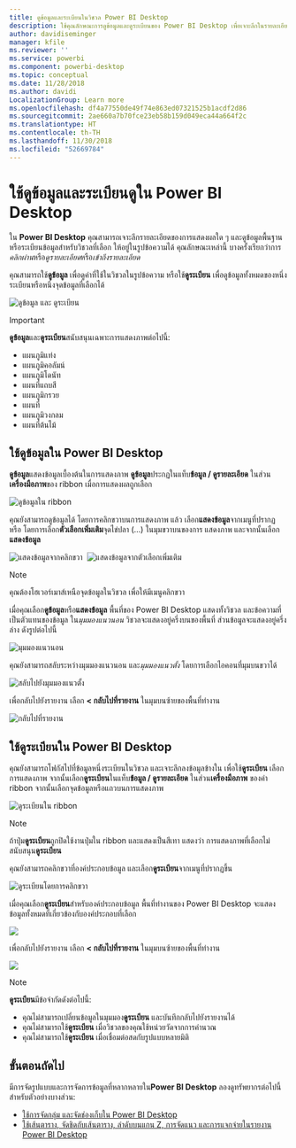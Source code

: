 ```yaml
---
title: ดูข้อมูลและระเบียนในวิชวล Power BI Desktop
description: ใช้คุณลักษณะการดูข้อมูลและดูระเบียนของ Power BI Desktop เพื่อเจาะลึกในรายละเอียด
author: davidiseminger
manager: kfile
ms.reviewer: ''
ms.service: powerbi
ms.component: powerbi-desktop
ms.topic: conceptual
ms.date: 11/28/2018
ms.author: davidi
LocalizationGroup: Learn more
ms.openlocfilehash: df4a77550de49f74e863ed07321525b1acdf2d86
ms.sourcegitcommit: 2ae660a7b70fce23eb58b159d049eca44a664f2c
ms.translationtype: HT
ms.contentlocale: th-TH
ms.lasthandoff: 11/30/2018
ms.locfileid: "52669784"
---
```

# <a name="use-see-data-and-see-records-in-power-bi-desktop"></a>ใช้ดูข้อมูลและระเบียนดูใน Power BI Desktop
ใน **Power BI Desktop** คุณสามารถเจาะลึกรายละเอียดของการแสดงผลใด ๆ และดูข้อมูลพื้นฐานหรือระเบียนข้อมูลสำหรับวิชวลที่เลือก ให้อยู่ในรูปข้อความได้ คุณลักษณะเหล่านี้ บางครั้งเรียกว่าการ*คลิกผ่าน*หรือ*ดูรายละเอียด*หรือ*เข้าถึงรายละเอียด*

คุณสามารถใช้**ดูข้อมูล** เพื่อดูค่าที่ใช้ในวิชวลในรูปข้อความ หรือใช้**ดูระเบียน** เพื่อดูข้อมูลทั้งหมดของหนึ่งระเบียนหรือหนึ่งจุดข้อมูลที่เลือกได้ 

![ดูข้อมูล และ ดูระเบียน](media/desktop-see-data-see-records/see-data-record.png)

>[!IMPORTANT]
>**ดูข้อมูล**และ**ดูระเบียน**สนับสนุนเฉพาะการแสดงภาพต่อไปนี้:
>  - แผนภูมิแท่ง
>  - แผนภูมิคอลัมน์
>  - แผนภูมิโดนัท
>  - แผนที่แถบสี
>  - แผนภูมิกรวย
>  - แผนที่
>  - แผนภูมิวงกลม
>  - แผนที่ต้นไม้

## <a name="use-see-data-in-power-bi-desktop"></a>ใช้ดูข้อมูลใน Power BI Desktop

**ดูข้อมูล**แสดงข้อมูลเบื้องต้นในการแสดงภาพ **ดูข้อมูล**ประกฏในแท็บ**ข้อมูล / ดูรายละเอียด** ในส่วน**เครื่องมือภาพ**ของ ribbon เมื่อการแสดงผลถูกเลือก

![ดูข้อมูลใน ribbon](media/desktop-see-data-see-records/see-data1.png)

คุณยังสามารถดูข้อมูลได้ โดยการคลิกขวาบนการแสดงภาพ แล้ว เลือก**แสดงข้อมูล**จากเมนูที่ปรากฏ หรือ โดยการเลือก**ตัวเลือกเพิ่มเติม**จุดไข่ปลา (...) ในมุมขวาบนของการ แสดงภาพ และจากนั้นเลือก**แสดงข้อมูล**

![แสดงข้อมูลจากคลิกขวา](media/desktop-see-data-see-records/see-data2.png)&nbsp;&nbsp;![แสดงข้อมูลจากตัวเลือกเพิ่มเติม](media/desktop-see-data-see-records/see-data3.png)

> [!NOTE]
> คุณต้องโฮเวอร์เมาส์เหนือจุดข้อมูลในวิชวล เพื่อให้มีเมนูคลิกขวา

เมื่อคุณเลือก**ดูข้อมูล**หรือ**แสดงข้อมูล** พื้นที่ของ Power BI Desktop แสดงทั้งวิชวล และข้อความที่เป็นตัวแทนของข้อมูล ใน*มุมมองแนวนอน* วิชวลจะแสดงอยู่ครึ่งบนของพื้นที่ ส่วนข้อมูลจะแสดงอยู่ครึ่งล่าง ดังรูปต่อไปนี้ 

![มุมมองแนวนอน](media/desktop-see-data-see-records/see-data4a.png)

คุณยังสามารถสลับระหว่างมุมมองแนวนอน และ*มุมมองแนวตั้ง* โดยการเลือกไอคอนที่มุมบนขวาได้

![สลับไปยังมุมมองแนวตั้ง](media/desktop-see-data-see-records/see-data4.png)

เพื่อกลับไปยังรายงาน เลือก **< กลับไปที่รายงาน** ในมุมบนซ้ายของพื้นที่ทำงาน

![กลับไปที่รายงาน](media/desktop-see-data-see-records/see-data5.png)

## <a name="use-see-records-in-power-bi-desktop"></a>ใช้ดูระเบียนใน Power BI Desktop

คุณยังสามารถโฟกัสไปที่ข้อมูลหนึ่งระเบียนในวิชวล และเจาะลึกลงข้อมูลข้างใน เพื่อใช้**ดูระเบียน** เลือกการแสดงภาพ จากนั้นเลือก**ดูระเบียน**ในแท็บ**ข้อมูล / ดูรายละเอียด** ในส่วน**เครื่องมือภาพ** ของคำ ribbon จากนั้นเลือกจุดข้อมูลหรือแถวบนการแสดงภาพ 

![ดูระเบียนใน ribbon](media/desktop-see-data-see-records/see-record1.png)

> [!NOTE]
> ถ้าปุ่ม**ดูระเบียน**ถูกปิดใช้งานปุ่มใน ribbon และแสดงเป็นสีเทา แสดงว่า การแสดงภาพที่เลือกไม่สนับสนุน**ดูระเบียน**

คุณยังสามารถคลิกขวาที่องค์ประกอบข้อมูล และเลือก**ดูระเบียน**จากเมนูที่ปรากฏขึ้น

![ดูระเบียนโดยการคลิกขวา](media/desktop-see-data-see-records/see-record2.png)

เมื่อคุณเลือก**ดูระเบียน**สำหรับองค์ประกอบข้อมูล พื้นที่ทำงานของ Power BI Desktop จะแสดงข้อมูลทั้งหมดที่เกี่ยวข้องกับองค์ประกอบที่เลือก 

![](media/desktop-see-data-see-records/see-record3.png)

เพื่อกลับไปยังรายงาน เลือก **< กลับไปที่รายงาน** ในมุมบนซ้ายของพื้นที่ทำงาน

![](media/desktop-see-data-see-records/see-record4.png)

> [!NOTE]
>**ดูระเบียน**มีข้อจำกัดดังต่อไปนี้:
> - คุณไม่สามารถเปลี่ยนข้อมูลในมุมมอง**ดูระเบียน** และบันทึกกลับไปยังรายงานได้
> - คุณไม่สามารถใช้**ดูระเบียน** เมื่อวิชวลของคุณใช้หน่วยวัดจากการคำนวณ
> - คุณไม่สามารถใช้**ดูระเบียน** เมื่อเชื่อมต่อสดกับรูปแบบหลายมิติ

## <a name="next-steps"></a>ขั้นตอนถัดไป
มีการจัดรูปแบบและการจัดการข้อมูลที่หลากหลายใน**Power BI Desktop** ลองดูทรัพยากรต่อไปนี้สำหรับตัวอย่างบางส่วน:

* [ใช้การจัดกลุ่ม และจัดช่องเก็บใน Power BI Desktop](desktop-grouping-and-binning.md)
* [ใช้เส้นตาราง, จัดชิดกับเส้นตาราง, ลําดับบนแกน Z, การจัดแนว และการแจกจ่ายในรายงาน Power BI Desktop](desktop-gridlines-snap-to-grid.md)

